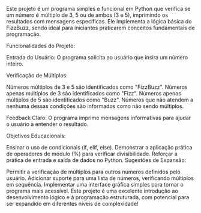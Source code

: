 Este projeto é um programa simples e funcional em Python que verifica se um número é múltiplo de 3, 5 ou de ambos (3 e 5), imprimindo os resultados com mensagens específicas. Ele implementa a lógica básica do FizzBuzz, sendo ideal para iniciantes praticarem conceitos fundamentais de programação.

Funcionalidades do Projeto:

Entrada do Usuário:
O programa solicita ao usuário que insira um número inteiro.

Verificação de Múltiplos:

Números múltiplos de 3 e 5 são identificados como "FizzBuzz".
Números apenas múltiplos de 3 são identificados como "Fizz".
Números apenas múltiplos de 5 são identificados como "Buzz".
Números que não atendem a nenhuma dessas condições são informados como não sendo múltiplos.

Feedback Claro:
O programa imprime mensagens informativas para ajudar o usuário a entender o resultado.

Objetivos Educacionais:

Ensinar o uso de condicionais (if, elif, else).
Demonstrar a aplicação prática de operadores de módulo (%) para verificar divisibilidade.
Reforçar a prática de entrada e saída de dados no Python.
Sugestões de Expansão:

Permitir a verificação de múltiplos para outros números definidos pelo usuário.
Adicionar suporte para uma lista de números, verificando múltiplos em sequência.
Implementar uma interface gráfica simples para tornar o programa mais acessível.
Este projeto é uma excelente introdução ao desenvolvimento lógico e à programação estruturada, com potencial para ser expandido em diferentes níveis de complexidade!






